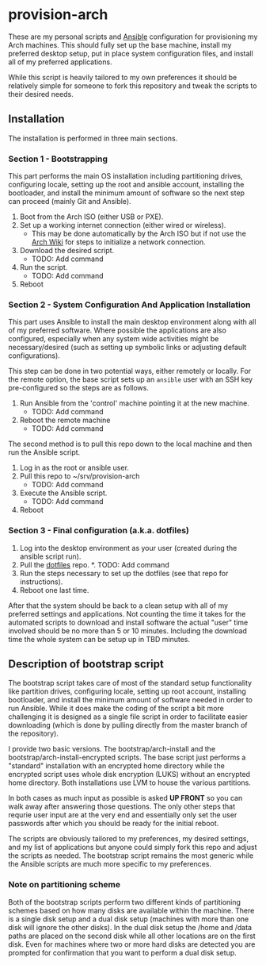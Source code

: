 # provision-arch

These are my personal scripts and [Ansible](https://www.ansible.com) configuration for provisioning my Arch machines.  This should fully set up the base machine, install my preferred desktop setup, put in place system configuration files, and install all of my preferred applications.

While this script is heavily tailored to my own preferences it should be relatively simple for someone to fork this repository and tweak the scripts to their desired needs.

## Installation

The installation is performed in three main sections.

### Section 1 - Bootstrapping

This part performs the main OS installation including partitioning drives, configuring locale, setting up the root and ansible account, installing the bootloader, and install the minimum amount of software so the next step can proceed (mainly Git and Ansible).

1. Boot from the Arch ISO (either USB or PXE).
1. Set up a working internet connection (either wired or wireless).
    * This may be done automatically by the Arch ISO but if not use the [Arch Wiki](https://wiki.archlinux.org) for steps to initialize a network connection.
1. Download the desired script.
    * TODO: Add command
1. Run the script.
    * TODO: Add command
1. Reboot

### Section 2 - System Configuration And Application Installation

This part uses Ansible to install the main desktop environment along with all of my preferred software.  Where possible the applications are also configured, especially when any system wide activities might be necessary/desired (such as setting up symbolic links or adjusting default configurations).

This step can be done in two potential ways, either remotely or locally.  For the remote option, the base script sets up an `ansible` user with an SSH key pre-configured so the steps are as follows.

1. Run Ansible from the 'control' machine pointing it at the new machine.
    * TODO: Add command
1. Reboot the remote machine
    * TODO: Add command

The second method is to pull this repo down to the local machine and then run the Ansible script.

1. Log in as the root or ansible user.
1. Pull this repo to ~/srv/provision-arch
    * TODO: Add command
1. Execute the Ansible script.
    * TODO: Add command
1. Reboot

### Section 3 - Final configuration (a.k.a. dotfiles)

1. Log into the desktop environment as your user (created during the ansible script run).
1. Pull the [dotfiles](https://github.com/brennanfee/dotfiles) repo.
    *. TODO: Add command
1. Run the steps necessary to set up the dotfiles (see that repo for instructions).
1. Reboot one last time.

After that the system should be back to a clean setup with all of my preferred settings and applications.  Not counting the time it takes for the automated scripts to download and install software the actual "user" time involved should be no more than 5 or 10 minutes.  Including the download time the whole system can be setup up in TBD minutes.

## Description of bootstrap script

The bootstrap script takes care of most of the standard setup functionality like partition drives, configuring locale, setting up root account, installing bootloader, and install the minimum amount of software needed in order to run Ansible.  While it does make the coding of the script a bit more challenging it is designed as a single file script in order to facilitate easier downloading (which is done by pulling directly from the master branch of the repository).

I provide two basic versions.  The bootstrap/arch-install and the bootstrap/arch-install-encrypted scripts.  The base script just performs a "standard" installation with an encrypted home directory while the encrypted script uses whole disk encryption (LUKS) without an encrypted home directory.  Both installations use LVM to house the various partitions.

In both cases as much input as possible is asked **UP FRONT** so you can walk away after answering those questions.  The only other steps that requrie user input are at the very end and essentially only set the user passwords after which you should be ready for the initial reboot.

The scripts are obviously tailored to my preferences, my desired settings, and my list of applications but anyone could simply fork this repo and adjust the scripts as needed.  The bootstrap script remains the most generic while the Ansible scripts are much more specific to my preferences.

### Note on partitioning scheme

Both of the bootstrap scripts perform two different kinds of partitioning schemes based on how many disks are available within the machine.  There is a single disk setup and a dual disk setup (machines with more than one disk will ignore the other disks).  In the dual disk setup the /home and /data paths are placed on the second disk while all other locations are on the first disk.  Even for machines where two or more hard disks are detected you are prompted for confirmation that you want to perform a dual disk setup.

